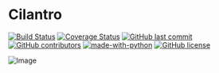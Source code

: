 # Cilantro
[![Build Status](https://travis-ci.org/Lamden/cilantro_ee.svg?branch=master)](https://travis-ci.org/Lamden/cilantro_ee)
[![Coverage Status](https://coveralls.io/repos/github/Lamden/cilantro_ee/badge.svg?branch=master)](https://coveralls.io/github/Lamden/cilantro_ee?branch=master)
[![GitHub last commit](https://img.shields.io/github/last-commit/Lamden/cilantro_ee.svg)](https://github.com/Lamden/cilantro_ee/commits/master) 
[![GitHub contributors](https://img.shields.io/github/contributors/Lamden/cilantro_ee.svg)](https://github.com/Lamden/cilantro_ee/graphs/contributors) 
[![made-with-python](https://img.shields.io/badge/Made%20with-Python-1f425f.svg)](https://www.python.org/)
[![GitHub license](https://img.shields.io/badge/License-CC%20BY--NP%204.0-blue.svg)](http://creativecommons.org/licenses/by-nc/4.0/)

![Image](../dev/muncho.png?raw=true)
